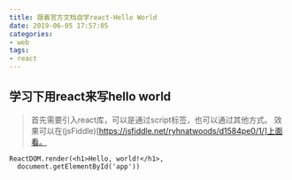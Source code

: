 ```yaml
---
title: 跟着官方文档自学react-Hello World
date: 2019-06-05 17:57:05
categories:
- web
tags:
- react
---
```

## 学习下用react来写hello world
> 首先需要引入react库，可以是通过script标签，也可以通过其他方式。
> 效果可以在(jsFiddle)[https://jsfiddle.net/ryhnatwoods/d1584pe0/1/]上面看。
```
ReactDOM.render(<h1>Hello, world!</h1>,
  document.getElementById('app'))
```

